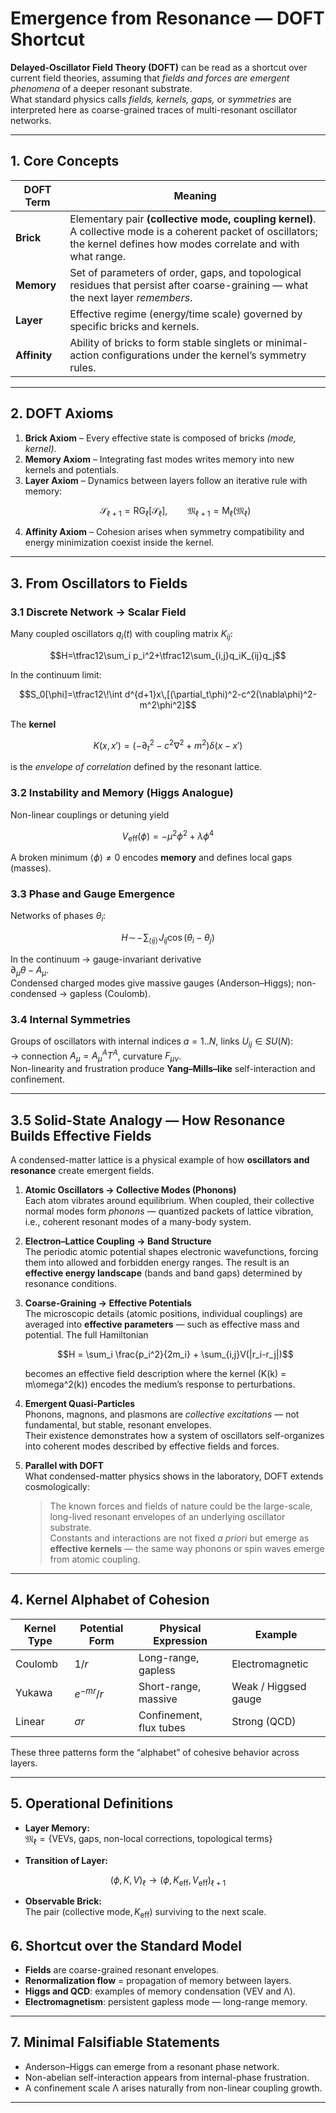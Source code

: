 # Emergence from Resonance — DOFT Shortcut

**Delayed-Oscillator Field Theory (DOFT)** can be read as a shortcut over current field theories, assuming that *fields and forces are emergent phenomena* of a deeper resonant substrate.  
What standard physics calls *fields, kernels, gaps,* or *symmetries* are interpreted here as coarse-grained traces of multi-resonant oscillator networks.

---

## 1. Core Concepts

| DOFT Term | Meaning |
|------------|----------|
| **Brick** | Elementary pair **(collective mode, coupling kernel)**. A collective mode is a coherent packet of oscillators; the kernel defines how modes correlate and with what range. |
| **Memory** | Set of parameters of order, gaps, and topological residues that persist after coarse-graining — what the next layer *remembers*. |
| **Layer** | Effective regime (energy/time scale) governed by specific bricks and kernels. |
| **Affinity** | Ability of bricks to form stable singlets or minimal-action configurations under the kernel’s symmetry rules. |

---

## 2. DOFT Axioms

1. **Brick Axiom** – Every effective state is composed of bricks *(mode, kernel)*.  
2. **Memory Axiom** – Integrating fast modes writes memory into new kernels and potentials.  
3. **Layer Axiom** – Dynamics between layers follow an iterative rule with memory:  
   ```math
   \mathcal{S}_{\ell+1} = \mathrm{RG}_\ell[\mathcal{S}_\ell], \qquad  
   \mathfrak{M}_{\ell+1} = \mathsf{M}_\ell(\mathfrak{M}_\ell)
   ```
4. **Affinity Axiom** – Cohesion arises when symmetry compatibility and energy minimization coexist inside the kernel.

---

## 3. From Oscillators to Fields

### 3.1 Discrete Network → Scalar Field
Many coupled oscillators $q_i(t)$ with coupling matrix $K_{ij}$:

```math
H=\tfrac12\sum_i p_i^2+\tfrac12\sum_{i,j}q_iK_{ij}q_j
```

In the continuum limit:

```math
S_0[\phi]=\tfrac12\!\int d^{d+1}x\,[(\partial_t\phi)^2-c^2(\nabla\phi)^2-m^2\phi^2]
```

The **kernel**

```math
K(x,x')=(-\partial_t^2-c^2\nabla^2+m^2)\delta(x-x')
```

is the *envelope of correlation* defined by the resonant lattice.

### 3.2 Instability and Memory (Higgs Analogue)
Non-linear couplings or detuning yield

```math
V_{\text{eff}}(\phi)=-\mu^2\phi^2+\lambda\phi^4
```

A broken minimum $\langle\phi\rangle\neq0$ encodes **memory** and defines local gaps (masses).

### 3.3 Phase and Gauge Emergence
Networks of phases $\theta_i$:

```math
H\!\sim\!-\!\sum_{\langle ij\rangle}\!J_{ij}\cos(\theta_i-\theta_j)
```

In the continuum → gauge-invariant derivative  
$\partial_\mu\theta - A_\mu$.  
Condensed charged modes give massive gauges (Anderson–Higgs); non-condensed → gapless (Coulomb).

### 3.4 Internal Symmetries
Groups of oscillators with internal indices $a=1..N$, links $U_{ij}\in SU(N)$:  
→ connection $A_\mu=A_\mu^A T^A$, curvature $F_{\mu\nu}$.  
Non-linearity and frustration produce **Yang–Mills–like** self-interaction and confinement.

---

## 3.5 Solid-State Analogy — How Resonance Builds Effective Fields

A condensed-matter lattice is a physical example of how **oscillators and resonance** create emergent fields.

1. **Atomic Oscillators → Collective Modes (Phonons)**  
   Each atom vibrates around equilibrium. When coupled, their collective normal modes form *phonons* — quantized packets of lattice vibration, i.e., coherent resonant modes of a many-body system.

2. **Electron–Lattice Coupling → Band Structure**  
   The periodic atomic potential shapes electronic wavefunctions, forcing them into allowed and forbidden energy ranges. The result is an **effective energy landscape** (bands and band gaps) determined by resonance conditions.

3. **Coarse-Graining → Effective Potentials**  
   The microscopic details (atomic positions, individual couplings) are averaged into **effective parameters** — such as effective mass and potential. The full Hamiltonian  
   ```math
   H = \sum_i \frac{p_i^2}{2m_i} + \sum_{i,j}V(|r_i-r_j|)
   ```

   becomes an effective field description where the kernel \(K(k) = m\omega^2(k)\) encodes the medium’s response to perturbations.

4. **Emergent Quasi-Particles**  
   Phonons, magnons, and plasmons are *collective excitations* — not fundamental, but stable, resonant envelopes.  
   Their existence demonstrates how a system of oscillators self-organizes into coherent modes described by effective fields and forces.

5. **Parallel with DOFT**  
   What condensed-matter physics shows in the laboratory, DOFT extends cosmologically:  
   > The known forces and fields of nature could be the large-scale, long-lived resonant envelopes of an underlying oscillator substrate.  
   Constants and interactions are not fixed *a priori* but emerge as **effective kernels** — the same way phonons or spin waves emerge from atomic coupling.

---

## 4. Kernel Alphabet of Cohesion

| Kernel Type | Potential Form | Physical Expression | Example |
|--------------|----------------|--------------------|----------|
| Coulomb | $1/r$ | Long-range, gapless | Electromagnetic |
| Yukawa | $e^{-mr}/r$ | Short-range, massive | Weak / Higgsed gauge |
| Linear | $\sigma r$ | Confinement, flux tubes | Strong (QCD) |

These three patterns form the “alphabet” of cohesive behavior across layers.

---

## 5. Operational Definitions

- **Layer Memory:**  
  $\mathfrak{M}_\ell = \{ \text{VEVs},\ \text{gaps},\ \text{non-local corrections},\ \text{topological terms} \}$

- **Transition of Layer:**

$$
(\phi, K, V)_\ell \to (\phi, K_{\mathrm{eff}}, V_{\mathrm{eff}})_{\ell+1}
$$

- **Observable Brick:**  
  The pair $(\text{collective mode}, K_{\text{eff}})$ surviving to the next scale.


## 6. Shortcut over the Standard Model

- **Fields** are coarse-grained resonant envelopes.  
- **Renormalization flow** = propagation of memory between layers.  
- **Higgs and QCD**: examples of memory condensation (VEV and Λ).  
- **Electromagnetism**: persistent gapless mode — long-range memory.

---

## 7. Minimal Falsifiable Statements

- Anderson–Higgs can emerge from a resonant phase network.  
- Non-abelian self-interaction appears from internal-phase frustration.  
- A confinement scale Λ arises naturally from non-linear coupling growth.

---

